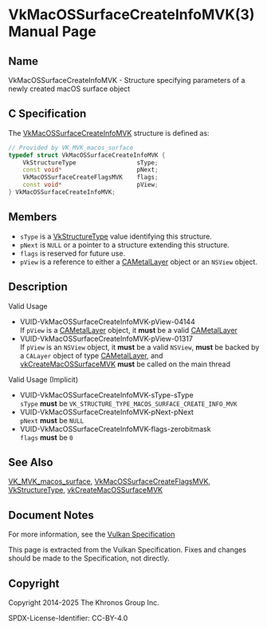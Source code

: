 # VkMacOSSurfaceCreateInfoMVK(3) Manual Page

## Name

VkMacOSSurfaceCreateInfoMVK - Structure specifying parameters of a newly created macOS surface object



## [](#_c_specification)C Specification

The [VkMacOSSurfaceCreateInfoMVK](https://registry.khronos.org/vulkan/specs/latest/man/html/VkMacOSSurfaceCreateInfoMVK.html) structure is defined as:

```c++
// Provided by VK_MVK_macos_surface
typedef struct VkMacOSSurfaceCreateInfoMVK {
    VkStructureType                 sType;
    const void*                     pNext;
    VkMacOSSurfaceCreateFlagsMVK    flags;
    const void*                     pView;
} VkMacOSSurfaceCreateInfoMVK;
```

## [](#_members)Members

- `sType` is a [VkStructureType](https://registry.khronos.org/vulkan/specs/latest/man/html/VkStructureType.html) value identifying this structure.
- `pNext` is `NULL` or a pointer to a structure extending this structure.
- `flags` is reserved for future use.
- `pView` is a reference to either a [CAMetalLayer](https://registry.khronos.org/vulkan/specs/latest/man/html/CAMetalLayer.html) object or an `NSView` object.

## [](#_description)Description

Valid Usage

- [](#VUID-VkMacOSSurfaceCreateInfoMVK-pView-04144)VUID-VkMacOSSurfaceCreateInfoMVK-pView-04144  
  If `pView` is a [CAMetalLayer](https://registry.khronos.org/vulkan/specs/latest/man/html/CAMetalLayer.html) object, it **must** be a valid [CAMetalLayer](https://registry.khronos.org/vulkan/specs/latest/man/html/CAMetalLayer.html)
- [](#VUID-VkMacOSSurfaceCreateInfoMVK-pView-01317)VUID-VkMacOSSurfaceCreateInfoMVK-pView-01317  
  If `pView` is an `NSView` object, it **must** be a valid `NSView`, **must** be backed by a `CALayer` object of type [CAMetalLayer](https://registry.khronos.org/vulkan/specs/latest/man/html/CAMetalLayer.html), and [vkCreateMacOSSurfaceMVK](https://registry.khronos.org/vulkan/specs/latest/man/html/vkCreateMacOSSurfaceMVK.html) **must** be called on the main thread

Valid Usage (Implicit)

- [](#VUID-VkMacOSSurfaceCreateInfoMVK-sType-sType)VUID-VkMacOSSurfaceCreateInfoMVK-sType-sType  
  `sType` **must** be `VK_STRUCTURE_TYPE_MACOS_SURFACE_CREATE_INFO_MVK`
- [](#VUID-VkMacOSSurfaceCreateInfoMVK-pNext-pNext)VUID-VkMacOSSurfaceCreateInfoMVK-pNext-pNext  
  `pNext` **must** be `NULL`
- [](#VUID-VkMacOSSurfaceCreateInfoMVK-flags-zerobitmask)VUID-VkMacOSSurfaceCreateInfoMVK-flags-zerobitmask  
  `flags` **must** be `0`

## [](#_see_also)See Also

[VK\_MVK\_macos\_surface](https://registry.khronos.org/vulkan/specs/latest/man/html/VK_MVK_macos_surface.html), [VkMacOSSurfaceCreateFlagsMVK](https://registry.khronos.org/vulkan/specs/latest/man/html/VkMacOSSurfaceCreateFlagsMVK.html), [VkStructureType](https://registry.khronos.org/vulkan/specs/latest/man/html/VkStructureType.html), [vkCreateMacOSSurfaceMVK](https://registry.khronos.org/vulkan/specs/latest/man/html/vkCreateMacOSSurfaceMVK.html)

## [](#_document_notes)Document Notes

For more information, see the [Vulkan Specification](https://registry.khronos.org/vulkan/specs/latest/html/vkspec.html#VkMacOSSurfaceCreateInfoMVK)

This page is extracted from the Vulkan Specification. Fixes and changes should be made to the Specification, not directly.

## [](#_copyright)Copyright

Copyright 2014-2025 The Khronos Group Inc.

SPDX-License-Identifier: CC-BY-4.0